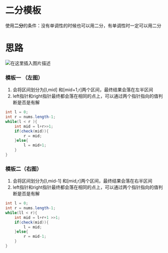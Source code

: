 # 二分模板

使用**二分**的条件：没有单调性的时候也可以用二分，有单调性时一定可以用二分
# 思路
![在这里插入图片描述](https://img-blog.csdnimg.cn/e2849f538c1948a5aa52f26e3a341457.png)

### 模板一 （左图）

1. 会将区间划分为[l,mid] 和[mid+1,r]两个区间，最终结果会落在左半区间
2. left指针和right指针最终都会落在相同的点上，可以通过两个指针指向的值判断是否是有解

```java
int l = 0;
int r = nums.length-1;
while(l < r ){
    int mid = l+r>>1;
    if(check(mid)){
        r = mid;
    }else{
        l = mid+1;
    }
}
```

### 模板二（右图）

1. 会将区间划分为[l,mid-1] 和[mid,r]两个区间，最终结果会落在右半区间
2. left指针和right指针最终都会落在相同的点上，可以通过两个指针指向的值判断是否是有解

```java
int l = 0;
int r = nums.length-1;
while(ll < r){
    int mid = l+r+1 >>1;
    if(check(mid)){
        l = mid;
    }else{
        r = mid-1;
    }
}
```